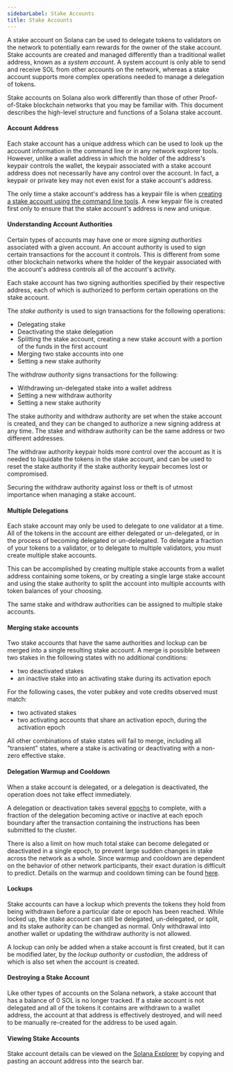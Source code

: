 ```yaml
---
sidebarLabel: Stake Accounts
title: Stake Accounts
---
```


A stake account on Solana can be used to delegate tokens to validators on the
network to potentially earn rewards for the owner of the stake account. Stake
accounts are created and managed differently than a traditional wallet address,
known as a _system account_. A system account is only able to send and receive
SOL from other accounts on the network, whereas a stake account supports more
complex operations needed to manage a delegation of tokens.

Stake accounts on Solana also work differently than those of other
Proof-of-Stake blockchain networks that you may be familiar with. This document
describes the high-level structure and functions of a Solana stake account.

#### Account Address

Each stake account has a unique address which can be used to look up the account
information in the command line or in any network explorer tools. However,
unlike a wallet address in which the holder of the address's keypair controls
the wallet, the keypair associated with a stake account address does not
necessarily have any control over the account. In fact, a keypair or private key
may not even exist for a stake account's address.

The only time a stake account's address has a keypair file is when
[creating a stake account using the command line tools](https://docs.anza.xyz/cli/examples/delegate-stake#create-a-stake-account).
A new keypair file is created first only to ensure that the stake account's
address is new and unique.

#### Understanding Account Authorities

Certain types of accounts may have one or more _signing authorities_ associated
with a given account. An account authority is used to sign certain transactions
for the account it controls. This is different from some other blockchain
networks where the holder of the keypair associated with the account's address
controls all of the account's activity.

Each stake account has two signing authorities specified by their respective
address, each of which is authorized to perform certain operations on the stake
account.

The _stake authority_ is used to sign transactions for the following operations:

- Delegating stake
- Deactivating the stake delegation
- Splitting the stake account, creating a new stake account with a portion of
  the funds in the first account
- Merging two stake accounts into one
- Setting a new stake authority

The _withdraw authority_ signs transactions for the following:

- Withdrawing un-delegated stake into a wallet address
- Setting a new withdraw authority
- Setting a new stake authority

The stake authority and withdraw authority are set when the stake account is
created, and they can be changed to authorize a new signing address at any time.
The stake and withdraw authority can be the same address or two different
addresses.

The withdraw authority keypair holds more control over the account as it is
needed to liquidate the tokens in the stake account, and can be used to reset
the stake authority if the stake authority keypair becomes lost or compromised.

Securing the withdraw authority against loss or theft is of utmost importance
when managing a stake account.

#### Multiple Delegations

Each stake account may only be used to delegate to one validator at a time. All
of the tokens in the account are either delegated or un-delegated, or in the
process of becoming delegated or un-delegated. To delegate a fraction of your
tokens to a validator, or to delegate to multiple validators, you must create
multiple stake accounts.

This can be accomplished by creating multiple stake accounts from a wallet
address containing some tokens, or by creating a single large stake account and
using the stake authority to split the account into multiple accounts with token
balances of your choosing.

The same stake and withdraw authorities can be assigned to multiple stake
accounts.

#### Merging stake accounts

Two stake accounts that have the same authorities and lockup can be merged into
a single resulting stake account. A merge is possible between two stakes in the
following states with no additional conditions:

- two deactivated stakes
- an inactive stake into an activating stake during its activation epoch

For the following cases, the voter pubkey and vote credits observed must match:

- two activated stakes
- two activating accounts that share an activation epoch, during the activation
  epoch

All other combinations of stake states will fail to merge, including all
"transient" states, where a stake is activating or deactivating with a non-zero
effective stake.

#### Delegation Warmup and Cooldown

When a stake account is delegated, or a delegation is deactivated, the operation
does not take effect immediately.

A delegation or deactivation takes several [epochs](/docs/terminology.md#epoch)
to complete, with a fraction of the delegation becoming active or inactive at
each epoch boundary after the transaction containing the instructions has been
submitted to the cluster.

There is also a limit on how much total stake can become delegated or
deactivated in a single epoch, to prevent large sudden changes in stake across
the network as a whole. Since warmup and cooldown are dependent on the behavior
of other network participants, their exact duration is difficult to predict.
Details on the warmup and cooldown timing can be found
[here](https://docs.anza.xyz/consensus/stake-delegation-and-rewards#stake-warmup-cooldown-withdrawal).

#### Lockups

Stake accounts can have a lockup which prevents the tokens they hold from being
withdrawn before a particular date or epoch has been reached. While locked up,
the stake account can still be delegated, un-delegated, or split, and its stake
authority can be changed as normal. Only withdrawal into another wallet or
updating the withdraw authority is not allowed.

A lockup can only be added when a stake account is first created, but it can be
modified later, by the _lockup authority_ or _custodian_, the address of which
is also set when the account is created.

#### Destroying a Stake Account

Like other types of accounts on the Solana network, a stake account that has a
balance of 0 SOL is no longer tracked. If a stake account is not delegated and
all of the tokens it contains are withdrawn to a wallet address, the account at
that address is effectively destroyed, and will need to be manually re-created
for the address to be used again.

#### Viewing Stake Accounts

Stake account details can be viewed on the
[Solana Explorer](http://explorer.solana.com/accounts) by copying and pasting an
account address into the search bar.
